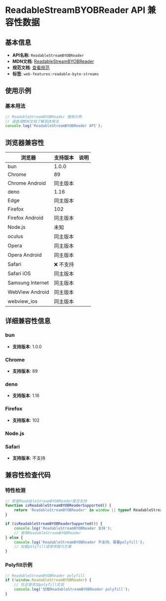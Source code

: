 # ReadableStreamBYOBReader API 兼容性数据

## 基本信息

- **API名称**: `ReadableStreamBYOBReader`
- **MDN文档**: [ReadableStreamBYOBReader](https://developer.mozilla.org/docs/Web/API/ReadableStreamBYOBReader)
- **规范文档**: [查看规范](https://streams.spec.whatwg.org/#byob-reader-class)
- **标签**: `web-features:readable-byte-streams`

## 使用示例

### 基本用法

```javascript
// ReadableStreamBYOBReader 使用示例
// 请查阅MDN文档了解具体用法
console.log('ReadableStreamBYOBReader API');
```

## 浏览器兼容性

| 浏览器 | 支持版本 | 说明 |
|--------|----------|------|
| bun | 1.0.0 |  |
| Chrome | 89 |  |
| Chrome Android | 同主版本 |  |
| deno | 1.16 |  |
| Edge | 同主版本 |  |
| Firefox | 102 |  |
| Firefox Android | 同主版本 |  |
| Node.js | 未知 |  |
| oculus | 同主版本 |  |
| Opera | 同主版本 |  |
| Opera Android | 同主版本 |  |
| Safari | ❌ 不支持 |  |
| Safari iOS | 同主版本 |  |
| Samsung Internet | 同主版本 |  |
| WebView Android | 同主版本 |  |
| webview_ios | 同主版本 |  |

## 详细兼容性信息

### bun

- **支持版本**: 1.0.0

### Chrome

- **支持版本**: 89

### deno

- **支持版本**: 1.16

### Firefox

- **支持版本**: 102

### Node.js


### Safari

- **支持版本**: 不支持

## 兼容性检查代码

### 特性检测

```javascript
// 检查ReadableStreamBYOBReader是否支持
function isReadableStreamBYOBReaderSupported() {
    return 'ReadableStreamBYOBReader' in window || typeof ReadableStreamBYOBReader !== 'undefined';
}

if (isReadableStreamBYOBReaderSupported()) {
    console.log('ReadableStreamBYOBReader 支持');
    // 使用ReadableStreamBYOBReader
} else {
    console.log('ReadableStreamBYOBReader 不支持，需要polyfill');
    // 加载polyfill或使用替代方案
}
```

### Polyfill示例

```javascript
// ReadableStreamBYOBReader polyfill
if (!window.ReadableStreamBYOBReader) {
    // 在这里添加polyfill实现
    console.log('加载ReadableStreamBYOBReader polyfill');
}
```

